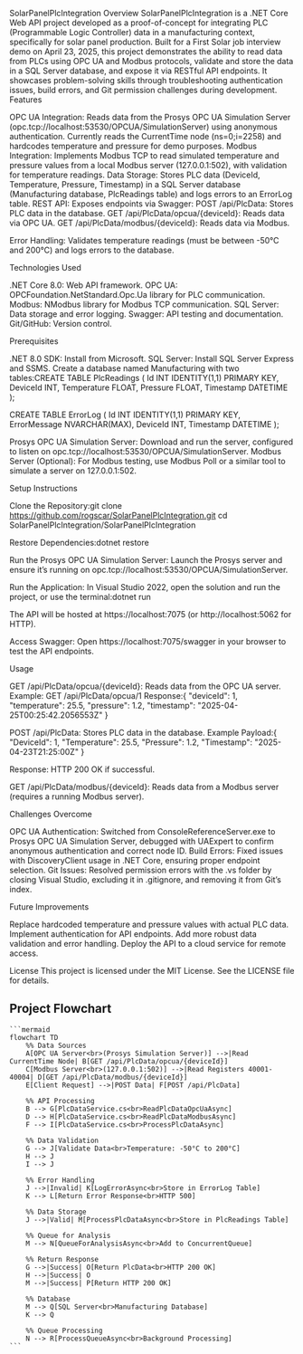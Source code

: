 SolarPanelPlcIntegration
Overview
SolarPanelPlcIntegration is a .NET Core Web API project developed as a proof-of-concept for integrating PLC (Programmable Logic Controller) data in a manufacturing context, specifically for solar panel production. Built for a First Solar job interview demo on April 23, 2025, this project demonstrates the ability to read data from PLCs using OPC UA and Modbus protocols, validate and store the data in a SQL Server database, and expose it via RESTful API endpoints. It showcases problem-solving skills through troubleshooting authentication issues, build errors, and Git permission challenges during development.
Features

OPC UA Integration: Reads data from the Prosys OPC UA Simulation Server (opc.tcp://localhost:53530/OPCUA/SimulationServer) using anonymous authentication. Currently reads the CurrentTime node (ns=0;i=2258) and hardcodes temperature and pressure for demo purposes.
Modbus Integration: Implements Modbus TCP to read simulated temperature and pressure values from a local Modbus server (127.0.0.1:502), with validation for temperature readings.
Data Storage: Stores PLC data (DeviceId, Temperature, Pressure, Timestamp) in a SQL Server database (Manufacturing database, PlcReadings table) and logs errors to an ErrorLog table.
REST API: Exposes endpoints via Swagger:
POST /api/PlcData: Stores PLC data in the database.
GET /api/PlcData/opcua/{deviceId}: Reads data via OPC UA.
GET /api/PlcData/modbus/{deviceId}: Reads data via Modbus.


Error Handling: Validates temperature readings (must be between -50°C and 200°C) and logs errors to the database.

Technologies Used

.NET Core 8.0: Web API framework.
OPC UA: OPCFoundation.NetStandard.Opc.Ua library for PLC communication.
Modbus: NModbus library for Modbus TCP communication.
SQL Server: Data storage and error logging.
Swagger: API testing and documentation.
Git/GitHub: Version control.

Prerequisites

.NET 8.0 SDK: Install from Microsoft.
SQL Server: Install SQL Server Express and SSMS. Create a database named Manufacturing with two tables:CREATE TABLE PlcReadings (
    Id INT IDENTITY(1,1) PRIMARY KEY,
    DeviceId INT,
    Temperature FLOAT,
    Pressure FLOAT,
    Timestamp DATETIME
);

CREATE TABLE ErrorLog (
    Id INT IDENTITY(1,1) PRIMARY KEY,
    ErrorMessage NVARCHAR(MAX),
    DeviceId INT,
    Timestamp DATETIME
);


Prosys OPC UA Simulation Server: Download and run the server, configured to listen on opc.tcp://localhost:53530/OPCUA/SimulationServer.
Modbus Server (Optional): For Modbus testing, use Modbus Poll or a similar tool to simulate a server on 127.0.0.1:502.

Setup Instructions

Clone the Repository:git clone https://github.com/rogscar/SolarPanelPlcIntegration.git
cd SolarPanelPlcIntegration/SolarPanelPlcIntegration


Restore Dependencies:dotnet restore


Run the Prosys OPC UA Simulation Server:
Launch the Prosys server and ensure it’s running on opc.tcp://localhost:53530/OPCUA/SimulationServer.


Run the Application:
In Visual Studio 2022, open the solution and run the project, or use the terminal:dotnet run


The API will be hosted at https://localhost:7075 (or http://localhost:5062 for HTTP).


Access Swagger:
Open https://localhost:7075/swagger in your browser to test the API endpoints.



Usage

GET /api/PlcData/opcua/{deviceId}: Reads data from the OPC UA server.
Example: GET /api/PlcData/opcua/1
Response:{
    "deviceId": 1,
    "temperature": 25.5,
    "pressure": 1.2,
    "timestamp": "2025-04-25T00:25:42.2056553Z"
}




POST /api/PlcData: Stores PLC data in the database.
Example Payload:{
    "DeviceId": 1,
    "Temperature": 25.5,
    "Pressure": 1.2,
    "Timestamp": "2025-04-23T21:25:00Z"
}


Response: HTTP 200 OK if successful.


GET /api/PlcData/modbus/{deviceId}: Reads data from a Modbus server (requires a running Modbus server).

Challenges Overcome

OPC UA Authentication: Switched from ConsoleReferenceServer.exe to Prosys OPC UA Simulation Server, debugged with UAExpert to confirm anonymous authentication and correct node ID.
Build Errors: Fixed issues with DiscoveryClient usage in .NET Core, ensuring proper endpoint selection.
Git Issues: Resolved permission errors with the .vs folder by closing Visual Studio, excluding it in .gitignore, and removing it from Git’s index.

Future Improvements

Replace hardcoded temperature and pressure values with actual PLC data.
Implement authentication for API endpoints.
Add more robust data validation and error handling.
Deploy the API to a cloud service for remote access.

License
This project is licensed under the MIT License. See the LICENSE file for details.

## Project Flowchart

    ```mermaid
    flowchart TD
        %% Data Sources
        A[OPC UA Server<br>(Prosys Simulation Server)] -->|Read CurrentTime Node| B[GET /api/PlcData/opcua/{deviceId}]
        C[Modbus Server<br>(127.0.0.1:502)] -->|Read Registers 40001-40004| D[GET /api/PlcData/modbus/{deviceId}]
        E[Client Request] -->|POST Data| F[POST /api/PlcData]

        %% API Processing
        B --> G[PlcDataService.cs<br>ReadPlcDataOpcUaAsync]
        D --> H[PlcDataService.cs<br>ReadPlcDataModbusAsync]
        F --> I[PlcDataService.cs<br>ProcessPlcDataAsync]

        %% Data Validation
        G --> J[Validate Data<br>Temperature: -50°C to 200°C]
        H --> J
        I --> J

        %% Error Handling
        J -->|Invalid| K[LogErrorAsync<br>Store in ErrorLog Table]
        K --> L[Return Error Response<br>HTTP 500]

        %% Data Storage
        J -->|Valid| M[ProcessPlcDataAsync<br>Store in PlcReadings Table]

        %% Queue for Analysis
        M --> N[QueueForAnalysisAsync<br>Add to ConcurrentQueue]

        %% Return Response
        G -->|Success| O[Return PlcData<br>HTTP 200 OK]
        H -->|Success| O
        M -->|Success| P[Return HTTP 200 OK]

        %% Database
        M --> Q[SQL Server<br>Manufacturing Database]
        K --> Q

        %% Queue Processing
        N --> R[ProcessQueueAsync<br>Background Processing]
    ```
